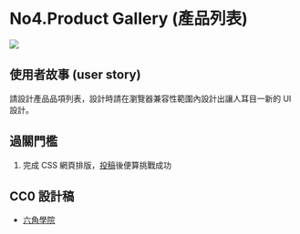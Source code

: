 # No4.Product Gallery (產品列表)

![](https://scontent.ftpe8-4.fna.fbcdn.net/v/t1.0-9/36137523_1963231287029840_5164810645748580352_n.jpg?_nc_cat=0&oh=ca6b87cee438279d118f310861bf990d&oe=5BB265B5)

## 使用者故事 (user story)

請設計產品品項列表，設計時請在瀏覽器兼容性範圍內設計出讓人耳目一新的 UI 設計。

## 過關門檻
1. 完成 CSS 網頁排版，[投稿](https://docs.google.com/forms/d/e/1FAIpQLSdvlpUYTFUScuJBs-wu9AchBm_S56Unw68BZqEkIz8NyT667g/viewform)後便算挑戰成功

## CC0 設計稿
* [六角學院](https://hexschool.github.io/THE_F2E_Design/week4-product%20gallery/)
